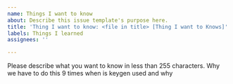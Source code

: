 ```yaml
---
name: Things I want to know
about: Describe this issue template's purpose here.
title: 'Thing I want to know: <file in title> [Thing I want to Knows]'
labels: Things I learned
assignees: ''

---
```


Please describe what you want to know in less than 255 characters.
Why we have to do this 9 times
when is keygen used and why